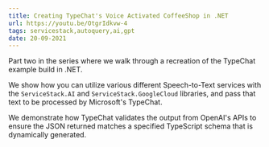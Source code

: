 ```yaml
---
title: Creating TypeChat's Voice Activated CoffeeShop in .NET
url: https://youtu.be/OtgrIdkvw-4
tags: servicestack,autoquery,ai,gpt
date: 20-09-2021
---
```


Part two in the series where we walk through a recreation of the TypeChat example build in .NET. 

We show how you can utilize various different Speech-to-Text services with the `ServiceStack.AI` and 
`ServiceStack.GoogleCloud` libraries, and pass that text to be processed by Microsoft's TypeChat. 

We demonstrate how TypeChat validates the output from OpenAI's APIs to ensure the JSON returned matches a specified 
TypeScript schema that is dynamically generated.